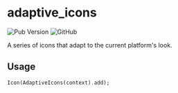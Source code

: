 # adaptive_icons

![Pub Version](https://img.shields.io/pub/v/adaptive_icons)
![GitHub](https://img.shields.io/github/license/zippa-pizza/adaptive_icons)

A series of icons that adapt to the current platform's look.

## Usage

```dart
Icon(AdaptiveIcons(context).add);
```
